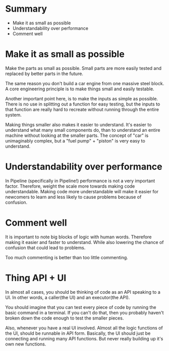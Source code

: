 # Summary

* Make it as small as possible
* Understandability over performance
* Comment well

# Make it as small as possible

Make the parts as small as possible. Small parts are more easily tested and replaced by better parts in the future.

The same reason you don't build a car engine from one massive steel block. A core engineering principle is to make things small and easily testable.

Another important point here, is to make the inputs as simple as possible. There is no use in splitting out a function for easy testing, but the inputs to that function are really hard to recreate without running through the entire system.

Making things smaller also makes it easier to understand. It's easier to understand what many small components do, than to understand an entire machine without looking at the smaller parts. The concept of "car" is unimaginably complex, but a "fuel pump" + "piston" is very easy to understand.

# Understandability over performance

In Pipeline (specifically in Pipeline!) performance is not a very important factor. Therefore, weight the scale more towards making code understandable. Making code more understandable will make it easier for newcomers to learn and less likely to cause problems because of confusion.

# Comment well

It is important to note big blocks of logic with human words. Therefore making it easier and faster to understand. While also lowering the chance of confusion that could lead to problems.

Too much commenting is better than too little commenting.

# Thing API + UI

In almost all cases, you should be thinking of code as an API speaking to a UI. In other words, a caller(the UI) and an executor(the API).

You should imagine that you can test every piece of code by running the basic command in a terminal. If you can't do that, then you probably haven't broken down the code enough to test the smaller pieces.

Also, whenever you have a real UI involved. Almost all the logic functions of the UI, should be runnable in API form. Basically, the UI should just be connecting and running many API functions. But never really building up it's own new functions.
